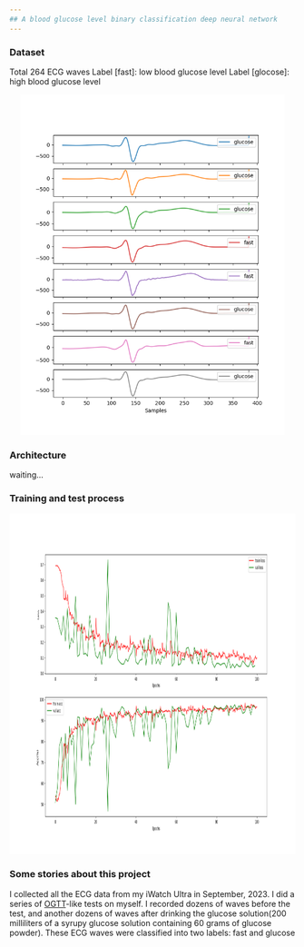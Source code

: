 ```yaml
---
## A blood glucose level binary classification deep neural network
---
```


### Dataset

Total 264 ECG waves
Label [fast]: low blood glucose level
Label [glocose]: high blood glucose level

<div align="center">
<img src="https://github.com/Jiazxu/ecg_glucose_comparator/blob/master/dataset/example.png" height="600px">

</div>

### Architecture

waiting...

### Training and test process

<div align="center">
<img src="https://github.com/Jiazxu/ecg_glucose_comparator/blob/master/checkpoint/effnetv2_ecg_comparator_v5_l_xxxs_20240111_epoch100_4e-3/effnetv2_ecg_comparator_v5_l_xxxs_20240111_epoch100_4e-3.png" height="600px">

</div>

### Some stories about this project

I collected all the ECG data from my iWatch Ultra in September, 2023.
I did a series of [OGTT](https://www.mayoclinic.org/tests-procedures/glucose-tolerance-test/about/pac-20394296)-like tests on myself. I recorded dozens of waves before the test, and another dozens of waves after drinking the glucose solution(200 milliliters of a syrupy glucose solution containing 60 grams of glucose powder).
These ECG waves were classified into two labels: fast and glucose
